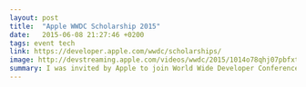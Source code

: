 ```yaml
---
layout: post
title:  "Apple WWDC Scholarship 2015"
date:   2015-06-08 21:27:46 +0200
tags: event tech
link: https://developer.apple.com/wwdc/scholarships/
image: http://devstreaming.apple.com/videos/wwdc/2015/1014o78qhj07pbfxt9g7/101/images/101_734x413.jpg
summary: I was invited by Apple to join World Wide Developer Conference 2015 (WWDC) with a student scholarship.
---
```


